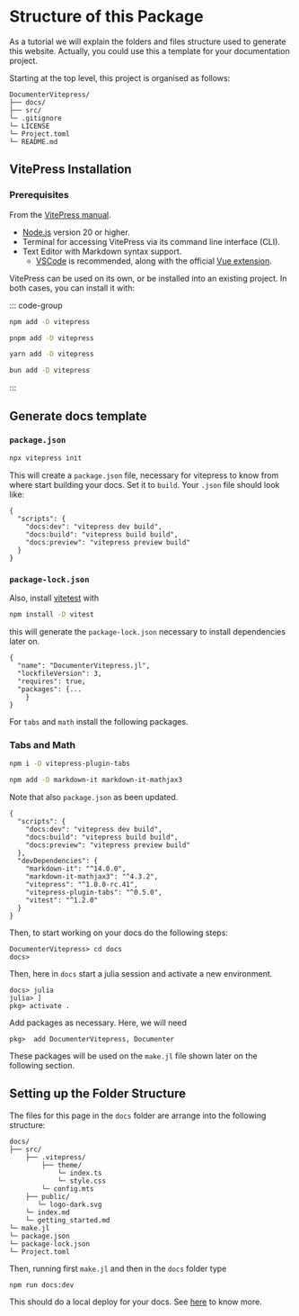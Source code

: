 # Structure of this Package

As a tutorial we will explain the folders and files structure used to generate this website. Actually, you could use this a template for your documentation project.

Starting at the top level, this project is organised as follows:


```
DocumenterVitepress/
├── docs/
├── src/
└─ .gitignore
└─ LICENSE
└─ Project.toml
└─ README.md
```

## VitePress Installation

### Prerequisites

From the [VitePress manual](https://vitepress.dev/guide/getting-started#installation).

- [Node.js](https://nodejs.org/en) version 20 or higher.
- Terminal for accessing VitePress via its command line interface (CLI).
- Text Editor with Markdown syntax support.
    - [VSCode](https://code.visualstudio.com) is recommended, along with the official [Vue extension](https://marketplace.visualstudio.com/items?itemName=Vue.volar).

VitePress can be used on its own, or be installed into an existing project. In both cases, you can install it with:

::: code-group

```sh [npm]
npm add -D vitepress
```

```sh [pnpm]
pnpm add -D vitepress
```

```sh [yarn]
yarn add -D vitepress
```

```sh [bun]
bun add -D vitepress
```

:::

## Generate docs template

### `package.json`

```sh [vitepress]
npx vitepress init
```

This will create a `package.json` file, necessary for vitepress to know from where start building your docs. Set it to `build`. Your `.json` file should look like:

```
{
  "scripts": {
    "docs:dev": "vitepress dev build",
    "docs:build": "vitepress build build",
    "docs:preview": "vitepress preview build"
  }
}
```


### `package-lock.json`

Also, install [vitetest](https://vitest.dev/guide/#adding-vitest-to-your-project) with

```sh [vitetest]
npm install -D vitest
```

this will generate the `package-lock.json` necessary to install dependencies later on. 

```
{
  "name": "DocumenterVitepress.jl",
  "lockfileVersion": 3,
  "requires": true,
  "packages": {...
    }
}
```

For `tabs` and `math` install the following packages.

### Tabs and Math

```sh
npm i -D vitepress-plugin-tabs
```

```sh
npm add -D markdown-it markdown-it-mathjax3
```

Note that also `package.json` as been updated.

```
{
  "scripts": {
    "docs:dev": "vitepress dev build",
    "docs:build": "vitepress build build",
    "docs:preview": "vitepress preview build"
  },
  "devDependencies": {
    "markdown-it": "^14.0.0",
    "markdown-it-mathjax3": "^4.3.2",
    "vitepress": "^1.0.0-rc.41",
    "vitepress-plugin-tabs": "^0.5.0",
    "vitest": "^1.2.0"
  }
}
```

Then, to start working on your docs do the following steps:

```shell
DocumenterVitepress> cd docs
docs>
```

Then, here in `docs` start a julia session and activate a new environment.

```shell
docs> julia
julia> ]
pkg> activate .
```

Add packages as necessary. Here, we will need


```shell
pkg>  add DocumenterVitepress, Documenter
```
These packages will be used on the `make.jl` file shown later on the following section.

## Setting up the Folder Structure
The files for this page in the `docs` folder are arrange into the following structure: 

```
docs/
├── src/
    ├── .vitepress/
        ├── theme/
            └─ index.ts
            └─ style.css
        └─ config.mts
    ├── public/
       └─ logo-dark.svg
    └─ index.md
    └─ getting_started.md
└─ make.jl
└─ package.json
└─ package-lock.json
└─ Project.toml
```

Then, running first `make.jl` and then in the `docs` folder type

```shell
npm run docs:dev
```

This should do a local deploy for your docs. See [here](https://vitepress.dev/guide/getting-started#up-and-running) to know more.